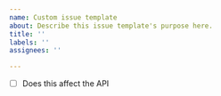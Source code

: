 ```yaml
---
name: Custom issue template
about: Describe this issue template's purpose here.
title: ''
labels: ''
assignees: ''

---
```


- [ ] Does this affect the API
